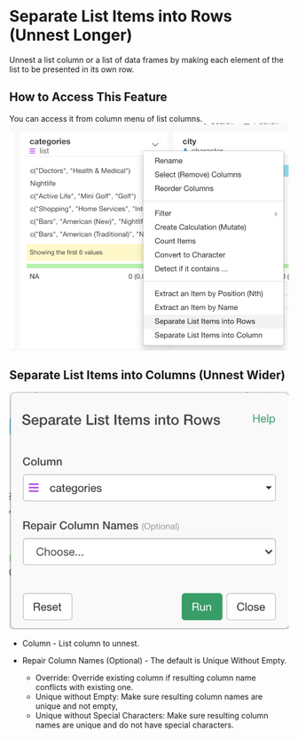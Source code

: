# Separate List Items into Rows (Unnest Longer)

Unnest a list column or a list of data frames by making each element of the list to be presented in its own row.

## How to Access This Feature

You can access it from column menu of list columns.
![](images/unnest_longer.png)

## Separate List Items into Columns (Unnest Wider)

![](images/unnest_longer_params.png)

* Column - List column to unnest.
* Repair Column Names (Optional) - The default is Unique Without Empty.

  * Override: Override existing column if resulting column name conflicts with existing one.
  * Unique without Empty: Make sure resulting column names are unique and not empty,
  * Unique without Special Characters: Make sure resulting column names are unique and do not have special characters.
